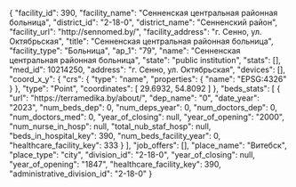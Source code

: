 {
    "facility_id": 390,
    "facility_name": "Сенненская центральная районная больница",
    "district_id": "2-18-0",
    "district_name": "Сенненский район",
    "facility_url": "http:\/\/sennomed.by\/",
    "facility_address": "г. Сенно, ул. Октябрьская",
    "title": "Сенненская центральная районная больница",
    "facility_type": "Больница",
    "ap_1": "79",
    "name": "Сенненская центральная районная больница",
    "state": "public institution",
    "stats": [],
    "med_id": 10214250,
    "address": "г. Сенно, ул. Октябрьская",
    "devices": [],
    "coord_x_y": {
        "crs": {
            "type": "name",
            "properties": {
                "name": "EPSG:4326"
            }
        },
        "type": "Point",
        "coordinates": [
            29.6932,
            54.8092
        ]
    },
    "beds_stats": [
        {
            "url": "https:\/\/terramedika.by\/about\/",
            "dep_name": "0",
            "date_year": "2023",
            "num_beds_dep": 0,
            "num_deps_year": 0,
            "num_doctors_dep": 0,
            "num_doctors_med": 0,
            "year_of_closing": null,
            "year_of_opening": "2000",
            "num_nurse_in_hosp": null,
            "total_nub_staf_hosp": null,
            "beds_in_hospital_key": 390,
            "num_beds_facility_year": 0,
            "healthcare_facility_key": 333
        }
    ],
    "job_offers": [],
    "place_name": "Витебск",
    "place_type": "city",
    "division_id": "2-18-0",
    "year_of_closing": null,
    "year_of_opening": "1847",
    "healthcare_facility_key": 390,
    "administrative_division_id": "2-18-0"
}